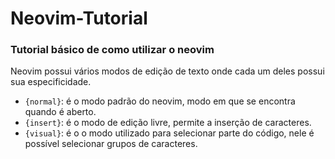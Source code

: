 # Neovim-Tutorial
### Tutorial básico de como utilizar o neovim
Neovim possui vários modos de edição de texto onde cada um deles possui sua especificidade.
* `{normal}`: é o modo padrão do neovim, modo em que se encontra quando é aberto.
* `{insert}`: é o modo de edição livre, permite a inserção de caracteres.
* `{visual}`: é o o modo utilizado para selecionar parte do código, nele é possível selecionar grupos de caracteres.
